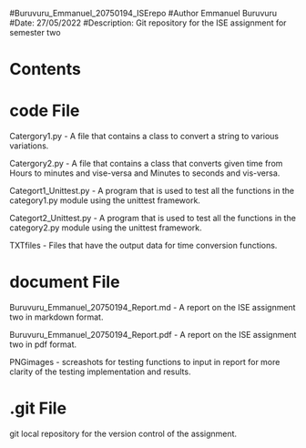 #Buruvuru_Emmanuel_20750194_ISErepo
#Author Emmanuel Buruvuru 
#Date: 27/05/2022 
#Description: Git repository for the ISE assignment for semester two

# Contents

# code File 

Catergory1.py - A file that contains a class to convert a string to various variations. 
                
Catergory2.py - A file that contains a class that converts given time from Hours to minutes and vise-versa and Minutes to seconds and vis-versa. 

Categort1_Unittest.py - A program that is used to test all the functions in the category1.py module using the unittest framework. 

Categort2_Unittest.py - A program that is used to test all the functions in the category2.py module using the unittest framework. 

TXTfiles - Files that have the output data for time  conversion functions. 


# document File

Buruvuru_Emmanuel_20750194_Report.md - A report on the ISE assignment two in markdown format. 

Buruvuru_Emmanuel_20750194_Report.pdf - A report on the ISE assignment two in pdf format. 

PNGimages - screashots for testing functions to input in report for more clarity of the testing implementation and results.

# .git File

git local repository for the version control of the assignment. 

